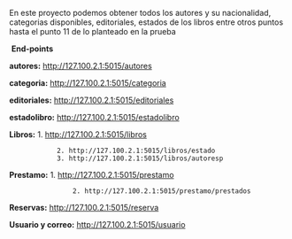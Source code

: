 
En este proyecto podemos obtener todos los autores y su nacionalidad, categorias disponibles, editoriales, estados de los libros entre otros puntos hasta el punto 11 de lo planteado  en la prueba  													

​													**End-points** 

**autores:** http://127.100.2.1:5015/autores

**categoria:** http://127.100.2.1:5015/categoria

**editoriales:** http://127.100.2.1:5015/editoriales

**estadolibro:** http://127.100.2.1:5015/estadolibro

**Libros:** 1. http://127.100.2.1:5015/libros

   				2. http://127.100.2.1:5015/libros/estado
   				3. http://127.100.2.1:5015/libros/autoresp

**Prestamo:** 1. http://127.100.2.1:5015/prestamo

					2. http://127.100.2.1:5015/prestamo/prestados

**Reservas:** http://127.100.2.1:5015/reserva

**Usuario y  correo:** http://127.100.2.1:5015/usuario 



 